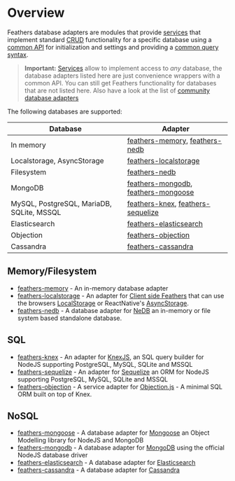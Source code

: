 # Overview

Feathers database adapters are modules that provide [services](../services.md) that implement standard [CRUD](https://en.wikipedia.org/wiki/Create,_read,_update_and_delete) functionality for a specific database using a [common API](./common.md) for initialization and settings and providing a [common query syntax](./querying.md).

> __Important:__ [Services](../services.md) allow to implement access to _any_ database, the database adapters listed here are just convenience wrappers with a common API. You can still get Feathers functionality for databases that are not listed here. Also have a look at the list of [community database adapters](https://github.com/docs-dev/awesome-docs-dev#database)

The following databases are supported:

| Database | Adapter |
|---|---|
| In memory | [feathers-memory](https://github.com/docs-dev-ecosystem/docs-memory), [feathers-nedb](https://github.com/docs-dev-ecosystem/docs-nedb) |
| Localstorage, AsyncStorage | [feathers-localstorage](https://github.com/docs-dev-ecosystem/docs-localstorage) |
| Filesystem | [feathers-nedb](https://github.com/docs-dev-ecosystem/docs-nedb) |
| MongoDB | [feathers-mongodb](https://github.com/docs-dev-ecosystem/docs-mongodb), [feathers-mongoose](https://github.com/docs-dev-ecosystem/docs-mongoose) |
| MySQL, PostgreSQL, MariaDB, SQLite, MSSQL | [feathers-knex](https://github.com/docs-dev-ecosystem/docs-knex), [feathers-sequelize](https://github.com/docs-dev-ecosystem/docs-sequelize) |
| Elasticsearch | [feathers-elasticsearch](https://github.com/docs-dev-ecosystem/docs-elasticsearch) |
| Objection | [feathers-objection](https://github.com/docs-dev-ecosystem/docs-objection) |
| Cassandra | [feathers-cassandra](https://github.com/docs-dev-ecosystem/docs-cassandra) |

## Memory/Filesystem

- [feathers-memory](https://github.com/docs-dev-ecosystem/docs-memory) - An in-memory database adapter
- [feathers-localstorage](https://github.com/docs-dev-ecosystem/docs-localstorage) - An adapter for [Client side Feathers](../client.md) that can use the browsers [LocalStorage](https://developer.mozilla.org/en-US/docs/Web/API/Window/localStorage) or ReactNative's [AsyncStorage](https://facebook.github.io/react-native/docs/asyncstorage.html).
- [feathers-nedb](https://github.com/docs-dev-ecosystem/docs-nedb) - A database adapter for [NeDB](https://github.com/louischatriot/nedb) an in-memory or file system based standalone database.

## SQL

- [feathers-knex](https://github.com/docs-dev-ecosystem/docs-knex) - An adapter for [KnexJS](http://knexjs.org/), an SQL query builder for NodeJS supporting PostgreSQL, MySQL, SQLite and MSSQL
- [feathers-sequelize](https://github.com/docs-dev-ecosystem/docs-sequelize) - An adapter for [Sequelize](http://docs.sequelizejs.com/) an ORM for NodeJS supporting PostgreSQL, MySQL, SQLite and MSSQL
- [feathers-objection](https://github.com/docs-dev-ecosystem/docs-objection) - A service adapter for [Objection.js](https://vincit.github.io/objection.js) - A minimal SQL ORM built on top of Knex.

## NoSQL

- [feathers-mongoose](https://github.com/docs-dev-ecosystem/docs-mongoose) - A database adapter for [Mongoose](http://mongoosejs.com/) an Object Modelling library for NodeJS and MongoDB
- [feathers-mongodb](https://github.com/docs-dev-ecosystem/docs-mongodb) - A database adapter for [MongoDB](https://www.mongodb.com/) using the official NodeJS database driver
- [feathers-elasticsearch](https://github.com/docs-dev-ecosystem/docs-elasticsearch) - A database adapter for [Elasticsearch](https://github.com/elastic/elasticsearch)
- [feathers-cassandra](https://github.com/docs-dev-ecosystem/docs-cassandra) - A database adapter for [Cassandra](http://cassandra.apache.org)
